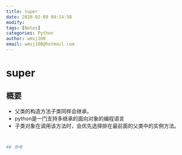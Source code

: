 ```yaml
---
title: super
date: 2020-02-09 09:14:58
modify: 
tags: [Notes]
categories: Python
author: wmsj100
email: wmsj100@hotmail.com
---
```


# super

## 概要

- 父类的构造方法子类同样会继承。
- python是一门支持多继承的面向对象的编程语言
- 子类对象在调用该方法时，会优先选择排在最前面的父类中的实例方法。

```python


## 参考

